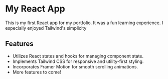 # My React App

This is my first React app for my portfolio.  It was a fun learning experience.  I especially enjoyed Tailwind's simplicity

## Features

- Utilizes React states and hooks for managing component state.
- Implements Tailwind CSS for responsive and utility-first styling.
- Incorporates Framer Motion for smooth scrolling animations.
- More features to come!
